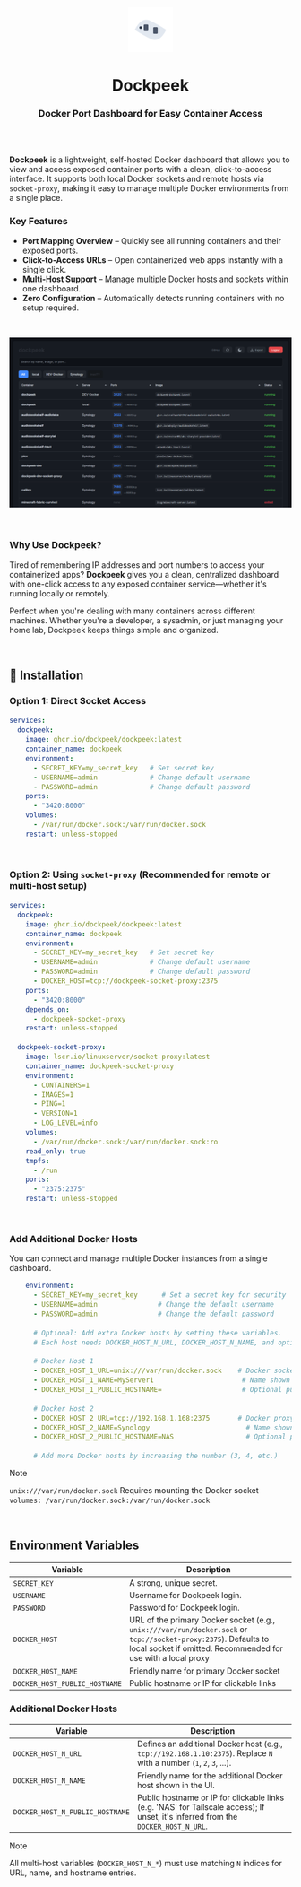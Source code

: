 <div align="center">
  <a href="https://github.com/dockpeek/dockpeek">
     <img src="static/logo_2.svg" alt="dockpeek logo" width="80" height="80"/>
  </a>
</div>

<h1 align="center">Dockpeek</h1>
<h3 align="center">Docker Port Dashboard for Easy Container Access</h3>

<br>
<br>

**Dockpeek** is a lightweight, self-hosted Docker dashboard that allows you to view and access exposed container ports with a clean, click-to-access interface. It supports both local Docker sockets and remote hosts via `socket-proxy`, making it easy to manage multiple Docker environments from a single place.


### Key Features

-  **Port Mapping Overview** – Quickly see all running containers and their exposed ports.
-  **Click-to-Access URLs** – Open containerized web apps instantly with a single click.
-  **Multi-Host Support** – Manage multiple Docker hosts and sockets within one dashboard.
-  **Zero Configuration** – Automatically detects running containers with no setup required.

<br>

<div align="center">

![Dockpeek Night mode screenshot](screenshot.png)

</div>

<br>

### Why Use Dockpeek?

Tired of remembering IP addresses and port numbers to access your containerized apps? **Dockpeek** gives you a clean, centralized dashboard with one-click access to any exposed container service—whether it's running locally or remotely.

Perfect when you're dealing with many containers across different machines. Whether you're a developer, a sysadmin, or just managing your home lab, Dockpeek keeps things simple and organized.

<br>

## 🔧 Installation

### Option 1: Direct Socket Access
```yaml
services:
  dockpeek:
    image: ghcr.io/dockpeek/dockpeek:latest
    container_name: dockpeek
    environment:
      - SECRET_KEY=my_secret_key   # Set secret key
      - USERNAME=admin             # Change default username
      - PASSWORD=admin             # Change default password
    ports:
      - "3420:8000"
    volumes:
      - /var/run/docker.sock:/var/run/docker.sock
    restart: unless-stopped
```

<br>

### Option 2: Using `socket-proxy` (Recommended for remote or multi-host setup)


```yaml
services:
  dockpeek:
    image: ghcr.io/dockpeek/dockpeek:latest
    container_name: dockpeek
    environment:
      - SECRET_KEY=my_secret_key   # Set secret key
      - USERNAME=admin             # Change default username
      - PASSWORD=admin             # Change default password
      - DOCKER_HOST=tcp://dockpeek-socket-proxy:2375
    ports:
      - "3420:8000"
    depends_on:
      - dockpeek-socket-proxy
    restart: unless-stopped

  dockpeek-socket-proxy:
    image: lscr.io/linuxserver/socket-proxy:latest
    container_name: dockpeek-socket-proxy
    environment:
      - CONTAINERS=1
      - IMAGES=1
      - PING=1
      - VERSION=1
      - LOG_LEVEL=info
    volumes:
      - /var/run/docker.sock:/var/run/docker.sock:ro
    read_only: true
    tmpfs:
      - /run
    ports:
      - "2375:2375"
    restart: unless-stopped
```

<br>

###  Add Additional Docker Hosts

You can connect and manage multiple Docker instances from a single dashboard.

```yaml
    environment:
      - SECRET_KEY=my_secret_key      # Set a secret key for security
      - USERNAME=admin               # Change the default username
      - PASSWORD=admin               # Change the default password
      
      # Optional: Add extra Docker hosts by setting these variables.
      # Each host needs DOCKER_HOST_N_URL, DOCKER_HOST_N_NAME, and optionally DOCKER_HOST_N_PUBLIC_HOSTNAME.
      
      # Docker Host 1
      - DOCKER_HOST_1_URL=unix:///var/run/docker.sock    # Docker socket URL
      - DOCKER_HOST_1_NAME=MyServer1                      # Name shown in the UI
      - DOCKER_HOST_1_PUBLIC_HOSTNAME=                    # Optional public hostname or IP for links; if empty, inferred from URL
      
      # Docker Host 2
      - DOCKER_HOST_2_URL=tcp://192.168.1.168:2375       # Docker proxy URL
      - DOCKER_HOST_2_NAME=Synology                        # Name shown in the UI
      - DOCKER_HOST_2_PUBLIC_HOSTNAME=NAS                  # Optional public hostname or IP (e.g. 'NAS' for Tailscale access)
      
      # Add more Docker hosts by increasing the number (3, 4, etc.)

```
  
> [!NOTE]
> `unix:///var/run/docker.sock`   Requires mounting the Docker socket `volumes: /var/run/docker.sock:/var/run/docker.sock`


<br>

  ## Environment Variables

| Variable                           | Description                                                                                      |
|----------------------------------  |--------------------------------------------------------------------------------------------------|
| `SECRET_KEY`                       | A strong, unique secret.                                                              |
| `USERNAME`                         | Username for Dockpeek login.                                                 |
| `PASSWORD`                         | Password for Dockpeek login.                                                                          |  
| `DOCKER_HOST`                      | URL of the primary Docker socket (e.g., `unix:///var/run/docker.sock` or `tcp://socket-proxy:2375`). Defaults to local socket if omitted. Recommended for use with a local proxy   |
| `DOCKER_HOST_NAME`                 | Friendly name for primary Docker socket   |
| `DOCKER_HOST_PUBLIC_HOSTNAME`      | Public hostname or IP for clickable links   |

### Additional Docker Hosts
| Variable                           | Description                                                                                      |
|----------------------------------  |--------------------------------------------------------------------------------------------------|
| `DOCKER_HOST_N_URL`                | Defines an additional Docker host (e.g., `tcp://192.168.1.10:2375`). Replace `N` with a number (`1`, `2`, `3`, ...).                                |
| `DOCKER_HOST_N_NAME`               | Friendly name for the additional Docker host shown in the UI.                                       |
| `DOCKER_HOST_N_PUBLIC_HOSTNAME`    | Public hostname or IP for clickable links (e.g. 'NAS' for Tailscale access); If unset, it's inferred from the `DOCKER_HOST_N_URL`.    |
  
> [!NOTE]
> All multi-host variables (`DOCKER_HOST_N_*`) must use matching `N` indices for URL, name, and hostname entries.